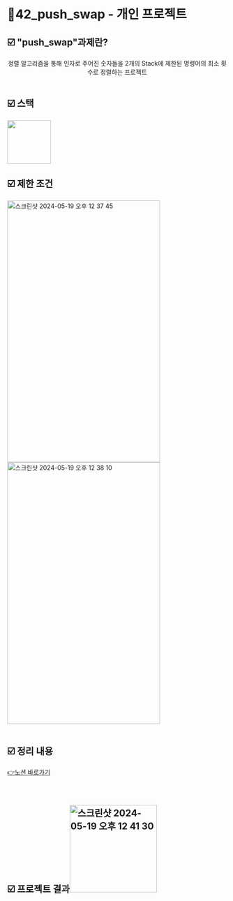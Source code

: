 # 📜42_push_swap - 개인 프로젝트


##  ☑️ "push_swap"과제란?
<div align="center">
  정렬 알고리즘을 통해 인자로 주어진 숫자들을 2개의 Stack에 제한된 명령어의 최소 횟수로 정렬하는 프로젝트
</div>

<br />

##  ☑️ 스택

<img src="https://github.com/exceed96/Personal_42Libft/assets/90549959/5c7c2c98-78af-4d14-96da-dcc8a8b9270b" width="100" height="100" />


<br />

##  ☑️ 제한 조건
<div style="flex">
<img width="350" height="600" alt="스크린샷 2024-05-19 오후 12 37 45" src="https://github.com/exceed96/Personal_42PushSwap/assets/90549959/fd06d7cd-4618-4992-b747-45ba11d994aa">
<img width="350" height="600" alt="스크린샷 2024-05-19 오후 12 38 10" src="https://github.com/exceed96/Personal_42PushSwap/assets/90549959/5d6b8ab1-4206-4ad8-9abc-073c39b2fc55">
</div>


<br />

## ☑️ 정리 내용

[👉노션 바로가기](https://www.notion.so/push_swap-f525a05d6f49453abfea7bfdc0dc264f?pvs=4)

<br />

## ☑️ 프로젝트 결과<img width="200" alt="스크린샷 2024-05-19 오후 12 41 30" src="https://github.com/exceed96/Personal_42PushSwap/assets/90549959/f562e800-4531-49c0-94d9-1e601aef9520">



